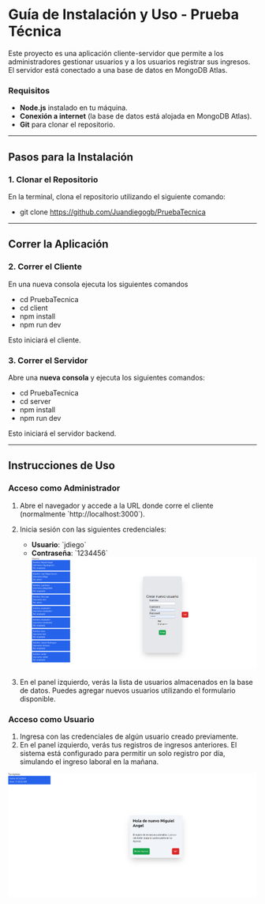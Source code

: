 # Guía de Instalación y Uso - **Prueba Técnica**

Este proyecto es una aplicación cliente-servidor que permite a los administradores gestionar usuarios y a los usuarios registrar sus ingresos. El servidor está conectado a una base de datos en MongoDB Atlas.

### Requisitos
- **Node.js** instalado en tu máquina.
- **Conexión a internet** (la base de datos está alojada en MongoDB Atlas).
- **Git** para clonar el repositorio.

---

## Pasos para la Instalación

### 1. Clonar el Repositorio

En la terminal, clona el repositorio utilizando el siguiente comando:


- git clone https://github.com/Juandiegogb/PruebaTecnica


---

## Correr la Aplicación

### 2. Correr el Cliente

En una nueva consola ejecuta los siguientes comandos


- cd PruebaTecnica
- cd client
- npm install
- npm run dev


Esto iniciará el cliente.

### 3. Correr el Servidor

Abre una **nueva consola** y ejecuta los siguientes comandos:


- cd PruebaTecnica
- cd server
- npm install
- npm run dev


Esto iniciará el servidor backend.

---

## Instrucciones de Uso

### **Acceso como Administrador**

1. Abre el navegador y accede a la URL donde corre el cliente (normalmente \`http://localhost:3000\`).
2. Inicia sesión con las siguientes credenciales:

    - **Usuario**: \`jdiego\`
    - **Contraseña**: \`1234456\`
![alt text](image.png)

3. En el panel izquierdo, verás la lista de usuarios almacenados en la base de datos. Puedes agregar nuevos usuarios utilizando el formulario disponible.

### **Acceso como Usuario**



1. Ingresa con las credenciales de algún usuario creado previamente.
2. En el panel izquierdo, verás tus registros de ingresos anteriores. El sistema está configurado para permitir un solo registro por día, simulando el ingreso laboral en la mañana.

![alt text](image-1.png)
